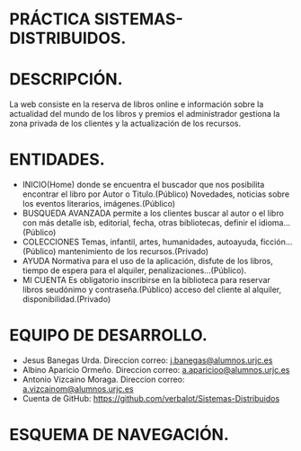 # PRÁCTICA SISTEMAS-DISTRIBUIDOS.

# DESCRIPCIÓN.
La web consiste en la reserva de libros online e información sobre la actualidad del mundo de los libros y premios el administrador gestiona la zona privada de los clientes y la actualización de los recursos. 

# ENTIDADES.
  - INICIO(Home) donde se encuentra el buscador que nos posibilita encontrar el libro por Autor o Titulo.(Público) 
 Novedades, noticias sobre los eventos literarios, imágenes.(Público)
  - BUSQUEDA AVANZADA permite a los clientes buscar al autor o el libro con más detalle isb, editorial, fecha, otras bibliotecas,
 definir el idioma...(Público)
  - COLECCIONES Temas, infantil, artes, humanidades, autoayuda, ficción...(Público)
 mantenimiento de los recursos.(Privado)
  - AYUDA Normativa para el uso de la aplicación, disfute de los libros, tiempo de espera para el alquiler, penalizaciones...(Público).
  - MI CUENTA Es obligatorio inscribirse en la biblioteca para reservar libros seudónimo y contraseña.(Público)
 acceso del cliente al alquiler, disponibilidad.(Privado)
 
 # EQUIPO DE DESARROLLO.
 
  - Jesus Banegas Urda. Direccion correo: j.banegas@alumnos.urjc.es
  - Albino Aparicio Ormeño. Direccion correo: a.aparicioo@alumnos.urjc.es
  - Antonio Vizcaino Moraga. Direccion correo: a.vizcainom@alumnos.urjc.es
  - Cuenta de GitHub: https://github.com/verbalot/Sistemas-Distribuidos
  
# ESQUEMA DE NAVEGACIÓN.
 
  

